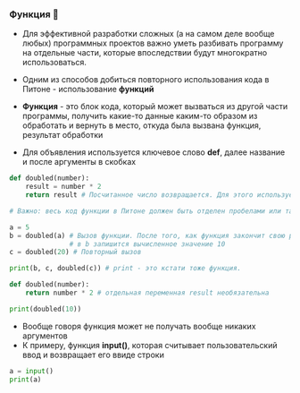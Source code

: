 ### Функция :butterfly:

* Для эффективной разработки сложных (а на самом деле вообще любых) программных проектов важно уметь разбивать программу на отдельные части, которые впоследствии будут многократно использоваться.
* Одним из способов добиться повторного использования кода в Питоне - использование __функций__

* __Функция__ - это блок кода, который может вызваться из другой части программы, получить какие-то данные каким-то образом из обработать и вернуть в место, откуда была вызвана функция, результат обработки

*  Для объявления используется ключевое слово __def__, далее название и после аргументы в скобках

```python
def doubled(number):
    result = number * 2
    return result # Посчитанное число возвращается. Для этого используется ключевое слово return

# Важно: весь код функции в Питоне должен быть отделен пробелами или табами

a = 5
b = doubled(a) # Вызов функции. После того, как функция закончит свою рабту, 
               # в b запишится вычисленное значение 10
c = doubled(20) # Повторный вызов

print(b, c, doubled(c)) # print - это кстати тоже функция.
```

```python
def doubled(number):
    return number * 2 # отдельная переменная result необязательна

print(doubled(10))
```

* Вообще говоря функция может не получать вообще никаких аргументов
* К примеру, функция __input()__, которая считывает пользовательский ввод и возвращает его ввиде строки
```python
a = input()
print(a)
```
